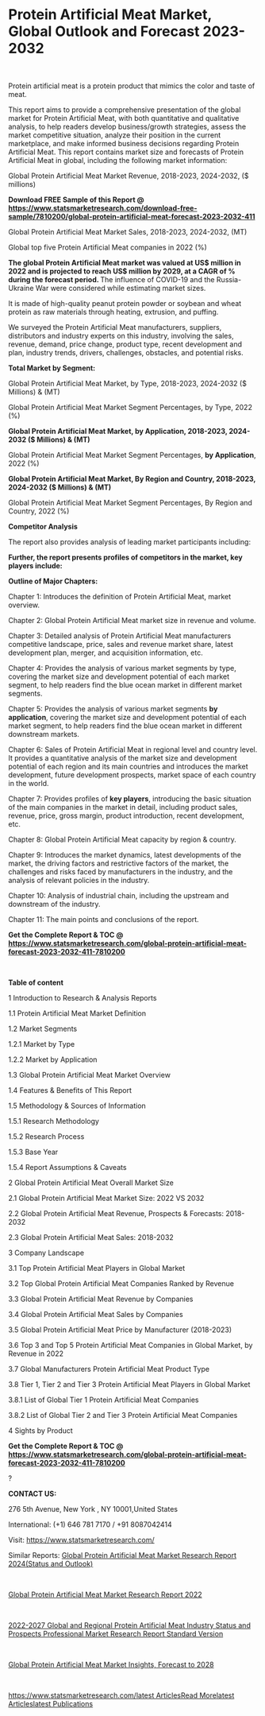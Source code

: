<h1>Protein Artificial Meat Market, Global Outlook and Forecast 2023-2032</h1><br/><p>Protein artificial meat is a protein product that mimics the color and taste of meat.</p>
 
 
 
 <p>This report aims to provide a comprehensive presentation of the global market for Protein Artificial Meat, with both quantitative and qualitative analysis, to help readers develop business/growth strategies, assess the market competitive situation, analyze their position in the current marketplace, and make informed business decisions regarding Protein Artificial Meat. This report contains market size and forecasts of Protein Artificial Meat in global, including the following market information:</p>
 
 
 
 <p>Global Protein Artificial Meat Market Revenue, 2018-2023, 2024-2032, ($ millions)</p>
 
 
 
 <p><strong>Download FREE Sample of this Report @ <a href="https://www.statsmarketresearch.com/download-free-sample/7810200/global-protein-artificial-meat-forecast-2023-2032-411">https://www.statsmarketresearch.com/download-free-sample/7810200/global-protein-artificial-meat-forecast-2023-2032-411</a></strong></p>
 
 
 
 <p>Global Protein Artificial Meat Market Sales, 2018-2023, 2024-2032, (MT)</p>
 
 
 
 <p>Global top five Protein Artificial Meat companies in 2022 (%)</p>
 
 
 
 <p><strong>The global Protein Artificial Meat market was valued at US$ million in 2022 and is projected to reach US$ million by 2029, at a <strong>CAGR</strong> of % during the forecast period. </strong>The influence of COVID-19 and the Russia-Ukraine War were considered while estimating market sizes.</p>
 
 
 
 <p>It is made of high-quality peanut protein powder or soybean and wheat protein as raw materials through heating, extrusion, and puffing.</p>
 
 
 
 <p>We surveyed the Protein Artificial Meat manufacturers, suppliers, distributors and industry experts on this industry, involving the sales, revenue, demand, price change, product type, recent development and plan, industry trends, drivers, challenges, obstacles, and potential risks.</p>
 
 
 
 <p><strong>Total Market by Segment:</strong></p>
 
 
 
 <p>Global Protein Artificial Meat Market, by Type, 2018-2023, 2024-2032 ($ Millions) & (MT)</p>
 
 
 
 <p>Global Protein Artificial Meat Market Segment Percentages, by Type, 2022 (%)</p>
 
 
 
 <p><strong>Global Protein Artificial Meat Market, <strong>by Application</strong>, 2018-2023, 2024-2032 ($ Millions) & (MT)</strong></p>
 
 
 
 <p>Global Protein Artificial Meat Market Segment Percentages, <strong>by Application</strong>, 2022 (%)</p>
 
 
 
 <p><strong>Global Protein Artificial Meat Market, By Region and Country, 2018-2023, 2024-2032 ($ Millions) & (MT)</strong></p>
 
 
 
 <p>Global Protein Artificial Meat Market Segment Percentages, By Region and Country, 2022 (%)</p>
 
 
 
 <p><strong>Competitor Analysis</strong></p>
 
 
 
 <p>The report also provides analysis of leading market participants including:</p>
 
 
 
 <p><strong>Further, the report presents profiles of competitors in the market, <strong>key players</strong> include:</strong></p>
 
 
 
 <p><strong>Outline of Major Chapters:</strong></p>
 
 
 
 <p>Chapter 1: Introduces the definition of Protein Artificial Meat, market overview.</p>
 
 
 
 <p>Chapter 2: Global Protein Artificial Meat market size in revenue and volume.</p>
 
 
 
 <p>Chapter 3: Detailed analysis of Protein Artificial Meat manufacturers competitive landscape, price, sales and revenue market share, latest development plan, merger, and acquisition information, etc.</p>
 
 
 
 <p>Chapter 4: Provides the analysis of various market segments by type, covering the market size and development potential of each market segment, to help readers find the blue ocean market in different market segments.</p>
 
 
 
 <p>Chapter 5: Provides the analysis of various market segments <strong>by application</strong>, covering the market size and development potential of each market segment, to help readers find the blue ocean market in different downstream markets.</p>
 
 
 
 <p>Chapter 6: Sales of Protein Artificial Meat in regional level and country level. It provides a quantitative analysis of the market size and development potential of each region and its main countries and introduces the market development, future development prospects, market space of each country in the world.</p>
 
 
 
 <p>Chapter 7: Provides profiles of <strong>key players</strong>, introducing the basic situation of the main companies in the market in detail, including product sales, revenue, price, gross margin, product introduction, recent development, etc.</p>
 
 
 
 <p>Chapter 8: Global Protein Artificial Meat capacity by region & country.</p>
 
 
 
 <p>Chapter 9: Introduces the market dynamics, latest developments of the market, the driving factors and restrictive factors of the market, the challenges and risks faced by manufacturers in the industry, and the analysis of relevant policies in the industry.</p>
 
 
 
 <p>Chapter 10: Analysis of industrial chain, including the upstream and downstream of the industry.</p>
 
 
 
 <p>Chapter 11: The main points and conclusions of the report.</p>
 
 
 
 <div><b>Get the Complete Report & TOC @ <a href="https://www.statsmarketresearch.com/global-protein-artificial-meat-forecast-2023-2032-411-7810200">https://www.statsmarketresearch.com/global-protein-artificial-meat-forecast-2023-2032-411-7810200</a></b></div>
 
 
 
 <p><br />
 
 <b>Table of content</b></p>
 
 
 
 <p>1 Introduction to Research & Analysis Reports<br />
 
 1.1 Protein Artificial Meat Market Definition<br />
 
 1.2 Market Segments<br />
 
 1.2.1 Market by Type<br />
 
 1.2.2 Market by Application<br />
 
 1.3 Global Protein Artificial Meat Market Overview<br />
 
 1.4 Features & Benefits of This Report<br />
 
 1.5 Methodology & Sources of Information<br />
 
 1.5.1 Research Methodology<br />
 
 1.5.2 Research Process<br />
 
 1.5.3 Base Year<br />
 
 1.5.4 Report Assumptions & Caveats<br />
 
 2 Global Protein Artificial Meat Overall Market Size<br />
 
 2.1 Global Protein Artificial Meat Market Size: 2022 VS 2032<br />
 
 2.2 Global Protein Artificial Meat Revenue, Prospects & Forecasts: 2018-2032<br />
 
 2.3 Global Protein Artificial Meat Sales: 2018-2032<br />
 
 3 Company Landscape<br />
 
 3.1 Top Protein Artificial Meat Players in Global Market<br />
 
 3.2 Top Global Protein Artificial Meat Companies Ranked by Revenue<br />
 
 3.3 Global Protein Artificial Meat Revenue by Companies<br />
 
 3.4 Global Protein Artificial Meat Sales by Companies<br />
 
 3.5 Global Protein Artificial Meat Price by Manufacturer (2018-2023)<br />
 
 3.6 Top 3 and Top 5 Protein Artificial Meat Companies in Global Market, by Revenue in 2022<br />
 
 3.7 Global Manufacturers Protein Artificial Meat Product Type<br />
 
 3.8 Tier 1, Tier 2 and Tier 3 Protein Artificial Meat Players in Global Market<br />
 
 3.8.1 List of Global Tier 1 Protein Artificial Meat Companies<br />
 
 3.8.2 List of Global Tier 2 and Tier 3 Protein Artificial Meat Companies<br />
 
 4 Sights by Product</p>
 
 
 
 <div><b>Get the Complete Report & TOC @ <a href="https://www.statsmarketresearch.com/global-protein-artificial-meat-forecast-2023-2032-411-7810200">https://www.statsmarketresearch.com/global-protein-artificial-meat-forecast-2023-2032-411-7810200</a></b></div>
 
 
 
 <p>? </p>
 
 
 
 <p><b>CONTACT US:</b><br />
 
 276 5th Avenue, New York , NY 10001,United States<br />
 
 International: (+1) 646 781 7170 / +91 8087042414<br />
 
 Visit: <a href="https://www.statsmarketresearch.com/">https://www.statsmarketresearch.com/</a><br />
 
 Similar Reports: <a href="https://www.statsmarketresearch.com/global-protein-artificial-meat-forecast-2023-2032-411-7810200">Global Protein Artificial Meat Market Research Report 2024(Status and Outlook)</a><br />
 
 <br />
 
 <a href="https://www.statsmarketresearch.com/global-protein-artificial-meat-forecast-2023-2032-411-7810200">Global Protein Artificial Meat Market Research Report 2022</a><br />
 
 <br />
 
 <a href="https://www.statsmarketresearch.com/global-protein-artificial-meat-forecast-2023-2032-411-7810200">2022-2027 Global and Regional Protein Artificial Meat Industry Status and Prospects Professional Market Research Report Standard Version</a><br />
 
 <br />
 
 <a href="https://www.statsmarketresearch.com/global-protein-artificial-meat-forecast-2023-2032-411-7810200">Global Protein Artificial Meat Market Insights, Forecast to 2028</a><br />
 
 <br />
 
 <a href="https://gyeongbokgung.com">https://www.statsmarketresearch.com/</a><a href="https://hallyeomaritime.com">latest Articles</a><a href="https://jingwansa.com">Read More</a><a href="https://nguoiviet.jp/">latest Articles</a><a href="https://www.intelmarketresearch.com/">latest Publications</a></p>